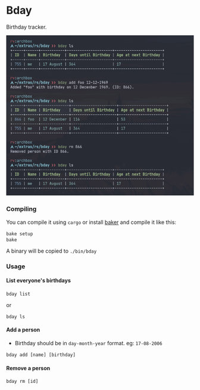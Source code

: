 # Bday

Birthday tracker.

![Alt](./assets/ss.png)

### Compiling

You can compile it using `cargo` or install [baker](https://github.com/rv178/baker) and compile it like this:

```
bake setup
bake
```

A binary will be copied to `./bin/bday`

### Usage

#### List everyone's birthdays

```
bday list
```

or

```
bday ls
```

#### Add a person

-   Birthday should be in `day-month-year` format. eg: `17-08-2006`

```
bday add [name] [birthday]
```

#### Remove a person

```
bday rm [id]
```
